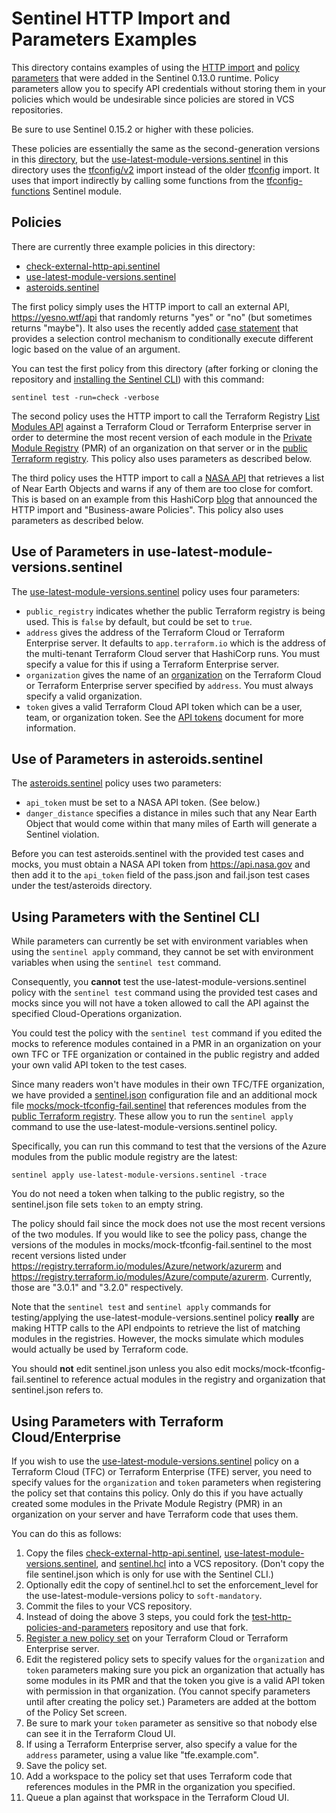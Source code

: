 # Sentinel HTTP Import and Parameters Examples
This directory contains examples of using the [HTTP import](https://docs.hashicorp.com/sentinel/imports/http) and [policy parameters](https://docs.hashicorp.com/sentinel/language/parameters) that were added in the Sentinel 0.13.0 runtime. Policy parameters allow you to specify API credentials without storing them in your policies which would be undesirable since policies are stored in VCS repositories.

Be sure to use Sentinel 0.15.2 or higher with these policies.

These policies are essentially the same as the second-generation versions in this [directory](../../../second-generation/cloud-agnostic/http-examples), but the [use-latest-module-versions.sentinel](./use-latest-module-versions.sentinel) in this directory uses the [tfconfig/v2](https://www.terraform.io/docs/cloud/sentinel/import/tfconfig-v2.html) import instead of the older [tfconfig](https://www.terraform.io/docs/cloud/sentinel/import/tfconfig.html) import. It uses that import indirectly by calling some functions from the [tfconfig-functions](../../common-functions/tfconfig-functions) Sentinel module.

## Policies
There are currently three example policies in this directory:
* [check-external-http-api.sentinel](./check-external-http-api.sentinel)
* [use-latest-module-versions.sentinel](./use-latest-module-versions.sentinel)
* [asteroids.sentinel](./asteroids.sentinel)

The first policy simply uses the HTTP import to call an external API, https://yesno.wtf/api that randomly returns "yes" or "no" (but sometimes returns "maybe"). It also uses the recently added [case statement](https://docs.hashicorp.com/sentinel/language/spec/#case-statements) that provides a selection control mechanism to conditionally execute different logic based on the value of an argument.

You can test the first policy from this directory (after forking or cloning the repository and [installing the Sentinel CLI](https://docs.hashicorp.com/sentinel/intro/getting-started/install/)) with this command:
```
sentinel test -run=check -verbose
```

The second policy uses the HTTP import to call the Terraform Registry [List Modules API](https://www.terraform.io/docs/registry/api.html#list-modules) against a Terraform Cloud or Terraform Enterprise server in order to determine the most recent version of each module in the [Private Module Registry](https://www.terraform.io/docs/cloud/registry/index.html) (PMR) of an organization on that server or in the [public Terraform registry](https://registry.terraform.io). This policy also uses parameters as described below.

The third policy uses the HTTP import to call a [NASA API](https://api.nasa.gov/) that retrieves a list of Near Earth Objects and warns if any of them are too close for comfort. This is based on an example from this HashiCorp [blog](https://www.hashicorp.com/blog/announcing-business-aware-policies-for-terraform-cloud-and-enterprise/) that announced the HTTP import and "Business-aware Policies". This policy also uses parameters as described below.

## Use of Parameters in use-latest-module-versions.sentinel
The [use-latest-module-versions.sentinel](./use-latest-module-versions.sentinel) policy uses four parameters:
* `public_registry` indicates whether the public Terraform registry is being used.  This is `false` by default, but could be set to `true`.
* `address` gives the address of the Terraform Cloud or Terraform Enterprise server.  It defaults to `app.terraform.io` which is the address of the multi-tenant Terraform Cloud server that HashiCorp runs. You must specify a value for this if using a Terraform Enterprise server.
* `organization` gives the name of an [organization](https://www.terraform.io/docs/cloud/users-teams-organizations/organizations.html) on the Terraform Cloud or Terraform Enterprise server specified by `address`. You must always specify a valid organization.
* `token` gives a valid Terraform Cloud API token which can be a user, team, or organization token. See the [API tokens](https://www.terraform.io/docs/cloud/users-teams-organizations/api-tokens.html) document for more information.

## Use of Parameters in asteroids.sentinel
The [asteroids.sentinel](./asteroids.sentinel) policy uses two parameters:
* `api_token` must be set to a NASA API token. (See below.)
* `danger_distance` specifies a distance in miles such that any Near Earth Object that would come within that many miles of Earth will generate a Sentinel violation.

Before you can test asteroids.sentinel with the provided test cases and mocks, you must obtain a NASA API token from https://api.nasa.gov and then add it to the `api_token` field of the pass.json and fail.json test cases under the test/asteroids directory.

## Using Parameters with the Sentinel CLI
While parameters can currently be set with environment variables when using the `sentinel apply` command, they cannot be set with environment variables when using the `sentinel test` command.

Consequently, you **cannot** test the use-latest-module-versions.sentinel policy with the `sentinel test` command using the provided test cases and mocks since you will not have a token allowed to call the API against the specified Cloud-Operations organization.

You could test the policy with the `sentinel test` command if you edited the mocks to reference modules contained in a PMR in an organization on your own TFC or TFE organization or contained in the public registry and added your own valid API token to the test cases.

Since many readers won't have modules in their own TFC/TFE organization, we have provided a [sentinel.json](./sentinel.json) configuration file and an additional mock file [mocks/mock-tfconfig-fail.sentinel](./mocks/mock-tfconfig-fail.sentinel) that references modules from the [public Terraform registry](https://registry.terraform.io). These allow you to run the `sentinel apply` command to use the use-latest-module-versions.sentinel policy.  

Specifically, you can run this command to test that the versions of the Azure modules from the public module registry are the latest:
```
sentinel apply use-latest-module-versions.sentinel -trace
```
You do not need a token when talking to the public registry, so the sentinel.json file sets `token` to an empty string.

The policy should fail since the mock does not use the most recent versions of the two modules. If you would like to see the policy pass, change the versions of the modules in mocks/mock-tfconfig-fail.sentinel to the most recent versions listed under https://registry.terraform.io/modules/Azure/network/azurerm and https://registry.terraform.io/modules/Azure/compute/azurerm. Currently, those are "3.0.1" and "3.2.0" respectively.

Note that the `sentinel test` and `sentinel apply` commands for testing/applying the use-latest-module-versions.sentinel policy **really** are making HTTP calls to the API endpoints to retrieve the list of matching modules in the registries. However, the mocks simulate which modules would actually be used by Terraform code.

You should **not** edit sentinel.json unless you also edit mocks/mock-tfconfig-fail.sentinel to reference actual modules in the registry and organization that sentinel.json refers to.

## Using Parameters with Terraform Cloud/Enterprise
If you wish to use the [use-latest-module-versions.sentinel](./use-latest-module-versions.sentinel) policy on a Terraform Cloud (TFC) or Terraform Enterprise (TFE) server, you need to specify values for the `organization` and `token` parameters when registering the policy set that contains this policy. Only do this if you have actually created some modules in the Private Module Registry (PMR) in an organization on your server and have Terraform code that uses them.

You can do this as follows:
1. Copy the files [check-external-http-api.sentinel](./check-external-http-api.sentinel), [use-latest-module-versions.sentinel](./use-latest-module-versions.sentinel), and [sentinel.hcl](./sentinel.hcl) into a VCS repository. (Don't copy the file sentinel.json which is only for use with the Sentinel CLI.)
1. Optionally edit the copy of sentinel.hcl to set the enforcement_level for the use-latest-module-versions policy to `soft-mandatory`.
1. Commit the files to your VCS repository.
1. Instead of doing the above 3 steps, you could fork the [test-http-policies-and-parameters](https://github.com/rberlind/test-http-policies-and-parameters) repository and use that fork.
1. [Register a new policy set](https://www.terraform.io/docs/cloud/sentinel/manage-policies.html#managing-policy-sets) on your Terraform Cloud or Terraform Enterprise server.
1. Edit the registered policy sets to specify values for the `organization` and `token` parameters making sure you pick an organization that actually has some modules in its PMR and that the token you give is a valid API token with permission in that organization. (You cannot specify parameters until after creating the policy set.) Parameters are added at the bottom of the Policy Set screen.
1. Be sure to mark your `token` parameter as sensitive so that nobody else can see it in the Terraform Cloud UI.
1. If using a Terraform Enterprise server, also specify a value for the `address` parameter, using a value like "tfe.example.com".
1. Save the policy set.
1. Add a workspace to the policy set that uses Terraform code that references modules in the PMR in the organization you specified.
1. Queue a plan against that workspace in the Terraform Cloud UI.
